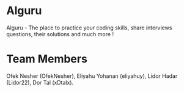 # Alguru
Alguru - The place to practice your coding skills, share interviews questions, their solutions and much more !

# Team Members
Ofek Nesher (OfekNesher), Eliyahu Yohanan (eliyahuy), Lidor Hadar (Lidor22), Dor Tal (xDtalx).
